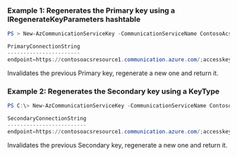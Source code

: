 ### Example 1: Regenerates the Primary key using a IRegenerateKeyParameters hashtable

```powershell
PS > New-AzCommunicationServiceKey -CommunicationServiceName ContosoAcsResource1 -ResourceGroupName ContosoResourceProvider1 -Parameter @{KeyType="Primary"}

PrimaryConnectionString                                                                                                                                     PrimaryKey
-----------------------                                                                                                                                     ----------
endpoint=https://contosoacsresource1.communication.azure.com/;accesskey=00bX0qrur6RrEx1tN8/4ibx6wITSET1XsRZgUCiOcGZNeL76TLhGJEEJbj69msOH1PZ/ZcQpyWQYIceHoFNfWw== 00bX0qrur6RrEx1tN8/4ibx6wITSET1XsRZgUCiOcGZNeL76TLhGJEEJbj69msOH1PZ/ZcQpyWQYIceHoFNfWw==
```

Invalidates the previous Primary key, regenerate a new one and return it.

### Example 2: Regenerates the Secondary key using a KeyType

```powershell
PS C:\> New-AzCommunicationServiceKey -CommunicationServiceName ContosoAcsResource1 -ResourceGroupName ContosoResourceProvider1 -KeyType Secondary

SecondaryConnectionString                                                                                                                                   SecondaryKey
-------------------------                                                                                                                                   ------------
endpoint=https://contosoacsresource1.communication.azure.com/;accesskey=md3tW8+ZaQpflaPLe0DMutXFqFtZIUI57lP3Fr29JR11BLdJoS8wlRCV4KQItNzdxu6RuCYMTGUy9kOPF5b1eA== md3tW8+ZaQpflaPLe0DMutXFqFtZIUI57lP3Fr29JR11BLdJoS8wlRCV4KQ
```

Invalidates the previous Secondary key, regenerate a new one and return it.
